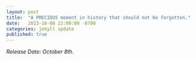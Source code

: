 ```yaml
---
layout: post
title:  "A PRECIOUS moment in history that should not be forgotten."
date:   2023-10-08 22:00:00 -0700
categories: jekyll update
published: true
---
```


*Release Date: October 8th.*